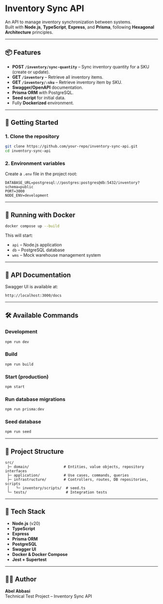 # Inventory Sync API

An API to manage inventory synchronization between systems.  
Built with **Node.js**, **TypeScript**, **Express**, and **Prisma**, following **Hexagonal Architecture** principles.

---

## 📦 Features
- **POST `/inventory/sync-quantity`** – Sync inventory quantity for a SKU (create or update).
- **GET `/inventory`** – Retrieve all inventory items.
- **GET `/inventory/:sku`** – Retrieve inventory item by SKU.
- **Swagger/OpenAPI** documentation.
- **Prisma ORM** with PostgreSQL.
- **Seed script** for initial data.
- Fully **Dockerized** environment.

---

## 🚀 Getting Started

### 1. Clone the repository
```bash
git clone https://github.com/your-repo/inventory-sync-api.git
cd inventory-sync-api
```

### 2. Environment variables
Create a `.env` file in the project root:

```env
DATABASE_URL=postgresql://postgres:postgres@db:5432/inventory?schema=public
PORT=3000
NODE_ENV=development
```

---

## 🐳 Running with Docker

```bash
docker compose up --build
```

This will start:
- `api` – Node.js application
- `db` – PostgreSQL database
- `wms` – Mock warehouse management system

---

## 📄 API Documentation
Swagger UI is available at:
```
http://localhost:3000/docs
```

---

## 🛠️ Available Commands

### Development
```bash
npm run dev
```

### Build
```bash
npm run build
```

### Start (production)
```bash
npm start
```

### Run database migrations
```bash
npm run prisma:dev
```

### Seed database
```bash
npm run seed
```
---

## 📂 Project Structure
```
src/
 ├─ domain/                # Entities, value objects, repository interfaces
 ├─ application/           # Use cases, commands, queries
 ├─ infrastructure/        # Controllers, routes, DB repositories, scripts
 │   └─ inventory/scripts/  # seed.ts
 └─ tests/                  # Integration tests
```

---

## 📌 Tech Stack
- **Node.js** (v20)
- **TypeScript**
- **Express**
- **Prisma ORM**
- **PostgreSQL**
- **Swagger UI**
- **Docker & Docker Compose**
- **Jest + Supertest**

---

## 👨‍💻 Author
**Abel Abbasi**  
Technical Test Project – Inventory Sync API
